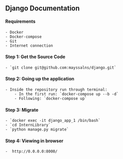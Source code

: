 ## Django Documentation

#### Requirements

    - Docker
    - Docker-compose
    - Git
    - Internet connection

#### Step 1: Get the Source Code

    - `git clone git@github.com:mayssalns/django.git`
 
#### Step 2: Going up the application
    
    - Inside the repository run through terminal:
        - In the first run: `docker-compose up --b -d`
        - Following: `docker-compose up`

#### Step 3: Migrate
    - `docker exec -it django_app_1 /bin/bash`
    - `cd InternLibrary`
    - `python manage.py migrate`

#### Step 4: Viewing in browser
    
    -  http://0.0.0.0:8000/
 
 
